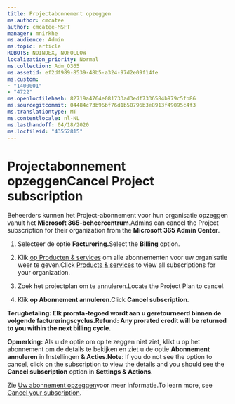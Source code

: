 ```yaml
---
title: Projectabonnement opzeggen
ms.author: cmcatee
author: cmcatee-MSFT
manager: mnirkhe
ms.audience: Admin
ms.topic: article
ROBOTS: NOINDEX, NOFOLLOW
localization_priority: Normal
ms.collection: Adm_O365
ms.assetid: ef2df989-8539-48b5-a324-97d2e09f14fe
ms.custom:
- "1400001"
- "4722"
ms.openlocfilehash: 82719a4764e081733ad3edf7336584b979c5fb86
ms.sourcegitcommit: 04484c73b96bf76d1b50796b3e8913f49095c4f3
ms.translationtype: MT
ms.contentlocale: nl-NL
ms.lasthandoff: 04/18/2020
ms.locfileid: "43552815"
---
```

# <a name="cancel-project-subscription"></a><span data-ttu-id="5f333-102">Projectabonnement opzeggen</span><span class="sxs-lookup"><span data-stu-id="5f333-102">Cancel Project subscription</span></span>

<span data-ttu-id="5f333-103">Beheerders kunnen het Project-abonnement voor hun organisatie opzeggen vanuit het **Microsoft 365-beheercentrum**.</span><span class="sxs-lookup"><span data-stu-id="5f333-103">Admins can cancel the Project subscription for their organization from the **Microsoft 365 Admin Center**.</span></span> 

1. <span data-ttu-id="5f333-104">Selecteer de optie **Facturering.**</span><span class="sxs-lookup"><span data-stu-id="5f333-104">Select the **Billing** option.</span></span>

2. <span data-ttu-id="5f333-105">Klik [op Producten & services](https://admin.microsoft.com/AdminPortal/Home?adminportal=1&msCV=%2BbOQtMNsz0ei8f5z.0.36#/subscriptions) om alle abonnementen voor uw organisatie weer te geven.</span><span class="sxs-lookup"><span data-stu-id="5f333-105">Click [Products & services](https://admin.microsoft.com/AdminPortal/Home?adminportal=1&msCV=%2BbOQtMNsz0ei8f5z.0.36#/subscriptions) to view all subscriptions for your organization.</span></span>

3. <span data-ttu-id="5f333-106">Zoek het projectplan om te annuleren.</span><span class="sxs-lookup"><span data-stu-id="5f333-106">Locate the Project Plan to cancel.</span></span>

4. <span data-ttu-id="5f333-107">Klik **op Abonnement annuleren**.</span><span class="sxs-lookup"><span data-stu-id="5f333-107">Click **Cancel subscription**.</span></span>

<span data-ttu-id="5f333-108">**Terugbetaling: Elk prorata-tegoed wordt aan u geretourneerd binnen de volgende factureringscyclus.**</span><span class="sxs-lookup"><span data-stu-id="5f333-108">**Refund: Any prorated credit will be returned to you within the next billing cycle.**</span></span> 

<span data-ttu-id="5f333-109">**Opmerking:** Als u de optie om op te zeggen niet ziet, klikt u op het abonnement om de details te bekijken en ziet u de optie **Abonnement annuleren** in Instellingen **& Acties**.</span><span class="sxs-lookup"><span data-stu-id="5f333-109">**Note**: If you do not see the option to cancel, click on the subscription to view the details and you should see the **Cancel subscription** option in **Settings & Actions**.</span></span> 

<span data-ttu-id="5f333-110">Zie [Uw abonnement opzeggen](https://docs.microsoft.com/office365/admin/subscriptions-and-billing/cancel-your-subscription)voor meer informatie.</span><span class="sxs-lookup"><span data-stu-id="5f333-110">To learn more, see [Cancel your subscription](https://docs.microsoft.com/office365/admin/subscriptions-and-billing/cancel-your-subscription).</span></span> 
